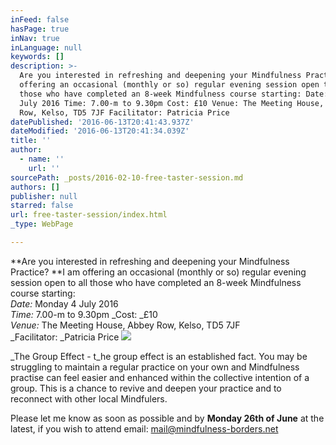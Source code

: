 ```yaml
---
inFeed: false
hasPage: true
inNav: true
inLanguage: null
keywords: []
description: >-
  Are you interested in refreshing and deepening your Mindfulness Practice? I am
  offering an occasional (monthly or so) regular evening session open to all
  those who have completed an 8-week Mindfulness course starting: Date: Monday 4
  July 2016 Time: 7.00-m to 9.30pm Cost: £10 Venue: The Meeting House, Abbey
  Row, Kelso, TD5 7JF Facilitator: Patricia Price
datePublished: '2016-06-13T20:41:43.937Z'
dateModified: '2016-06-13T20:41:34.039Z'
title: ''
author:
  - name: ''
    url: ''
sourcePath: _posts/2016-02-10-free-taster-session.md
authors: []
publisher: null
starred: false
url: free-taster-session/index.html
_type: WebPage

---
```

**Are you interested in refreshing and deepening your Mindfulness Practice? **I am offering an occasional (monthly or so) regular evening session open to all those who have completed an 8-week Mindfulness course starting:  
_Date:_ Monday 4 July 2016  
_Time:_ 7.00-m to 9.30pm _Cost: _£10  
_Venue:_ The Meeting House, Abbey Row, Kelso, TD5 7JF  
_Facilitator: _Patricia Price
![](https://s3-us-west-2.amazonaws.com/the-grid-img/p/9309540a716a5db6e71073aca453ed2849be698b.jpg)

_The Group Effect - t_he group effect is an established fact. You may be struggling to maintain a regular practice on your own and Mindfulness practise can feel easier and enhanced within the collective intention of a group. This is a chance to revive and deepen your practice and to reconnect with other local Mindfulers.

Please let me know as soon as possible and by **Monday 26th of June** at the latest, if you wish to attend email: mail@mindfulness-borders.net
